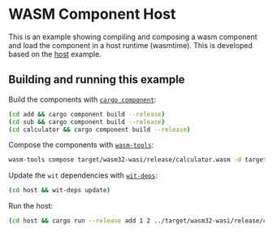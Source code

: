 # WASM Component Host

This is an example showing compiling and composing a wasm component and load the component in a host runtime (wasmtime).
This is developed based on the [host](https://github.com/bytecodealliance/component-docs/tree/main/component-model/examples/example-host) example.

## Building and running this example

Build the components with [`cargo component`](https://github.com/bytecodealliance/cargo-component):

```sh
(cd add && cargo component build --release)
(cd sub && cargo component build --release)
(cd calculator && cargo component build --release)
```

Compose the components with [`wasm-tools`](https://github.com/bytecodealliance/wasm-tools):

```sh
wasm-tools compose target/wasm32-wasi/release/calculator.wasm -d target/wasm32-wasi/release/add.wasm -d target/wasm32-wasi/release/sub.wasm -o target/wasm32-wasi/release/composed.wasm
```

Update the `wit` dependencies with [`wit-deps`](https://github.com/bytecodealliance/wit-deps):

```sh
(cd host && wit-deps update)
```

Run the host:

```sh
(cd host && cargo run --release add 1 2 ../target/wasm32-wasi/release/composed.wasm)
```
